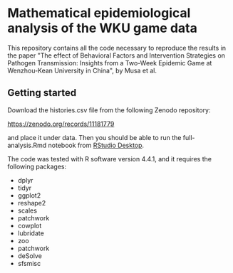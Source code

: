 # Mathematical epidemiological analysis of the WKU game data

This repository contains all the code necessary to reproduce the results in the paper "The effect of Behavioral Factors and Intervention Strategies on Pathogen Transmission: Insights from a Two-Week Epidemic Game at Wenzhou-Kean University in China", by Musa et al.

## Getting started

Download the histories.csv file from the following Zenodo repository:

https://zenodo.org/records/11181779

and place it under data. Then you should be able to run the full-analysis.Rmd notebook from [RStudio Desktop](https://posit.co/download/rstudio-desktop/).

The code was tested with R software version 4.4.1, and it requires the following packages:

* dplyr
* tidyr
* ggplot2
* reshape2
* scales
* patchwork
* cowplot
* lubridate
* zoo
* patchwork
* deSolve
* sfsmisc
